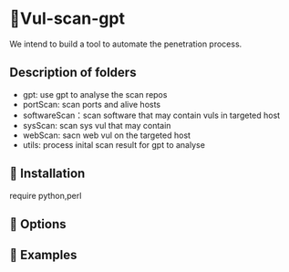 # 🌟Vul-scan-gpt

We intend to build a tool to automate the penetration process.

## Description of folders

- gpt: use gpt to analyse the scan repos
- portScan: scan ports and alive hosts
- softwareScan：scan software that may contain vuls in targeted host
- sysScan: scan sys vul that may contain
- webScan: sacn web vul on the targeted host
- utils: process inital scan result for gpt to analyse

## 🛒 Installation

require python,perl

## 🔧 Options

## 🐾 Examples
